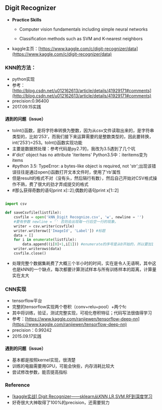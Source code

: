 
## Digit Recognizer

- **Practice Skills**

    - Computer vision fundamentals including simple neural networks

    - Classification methods such as SVM and K-nearest neighbors


- kaggle主页：[https://www.kaggle.com/c/digit-recognizer/data](https://www.kaggle.com/c/digit-recognizer/data)

### KNN的方法：

- python实现
- 参考：[http://blog.csdn.net/u012162613/article/details/41929171#comments](http://blog.csdn.net/u012162613/article/details/41929171#comments)
- precision:0.96400
- 2017.09.15实践

#### **遇到的问题（issue）**

- toInt()函数，是将字符串转换为整数，因为从csv文件读取出来的，是字符串类型的，比如‘253’，而我们接下来运算需要的是整数类型的，因此要转换，int(‘253’)=253。toInt()函数实现功能
- 主要是数据预处理：参考代码是py2.7的，我改为3.5遇到了几个坑
- #'dict' object has no attribute 'iteritems'  Python3.5中：iteritems变为items
- #python 3.5: TypeError: a bytes-like object is required, not 'str';出现该错误往往是通过open()函数打开文本文件时，使用了‘rb’属性
- 但是result的格式不对（没有头，然后隔行有数），然后自己开始对CSV格式操作不熟，费了很大的劲才弄成提交的格式
- #那么获得奇数的语句print x[::2];偶数的语句print x[1::2]

```python

import csv

def saveCsvfile(listfile):
    csvfile = open('kNN_Digit Recognize.csv', 'w', newline = '')
    #要有参数 newline = '' 否则会出现每一行后空一行的现象。
    writer = csv.writer(csvfile)
    writer.writerow(['ImageId', 'Label']) #标题
    data = []
    for i in enumerate(listfile):
        data.append((i[0]+1,i[1])) #enumerate的序号是从0开始的，所以要加1
    writer.writerows(data)
    csvfile.close()

```
- 处理完整个数据集耗费了大概三个半小时的时间，实在是令人无语啊，其中这也是kNN的一个缺点，每次都要计算测试样本与所有训练样本的距离，计算量实在太大

### CNN实现

- tensorflow平台
- 完整的tensorflow实现两个卷积（conv+relu+pool）+两个fc
- 其中将训练，验证，测试完整实现，可视化卷积特征；代码写法很值得学习
- 参考：[https://www.kaggle.com/ranjiewen/tensorflow-deep-nn](https://www.kaggle.com/ranjiewen/tensorflow-deep-nn)
- precision：0.99242
- 2015.09.17实践

#### **遇到的问题（issue）**

- 基本都是按照kernel实现，很清楚
- 训练的电脑需要用GPU，可能会快些，内存消耗比较大
- 尝试修改参数，能否提高指标

### Reference

- [[kaggle实战] Digit Recognizer——sklearn从KNN,LR,SVM,RF到深度学习](http://blog.csdn.net/dinosoft/article/details/50734539)
- 好奇很大大神取得了100%的precision，还需要努力

